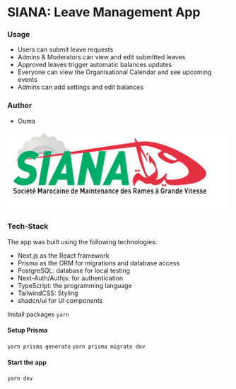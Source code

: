 # SIANA: Leave Management App

### Usage
- Users can submit leave requests
- Admins & Moderators can view and edit submitted leaves
- Approved leaves trigger automatic balances updates
- Everyone can view the Organisational Calendar and see upcoming events
- Admins can add settings and edit balances

### Author 
- Ouma

<img src="/spanaOG.png" alt="project-Img" />



### Tech-Stack
The app was built using the following technologies:

- Next.js as the React framework
- Prisma as the ORM for migrations and database access
- PostgreSQL: database for local testing
- Next-Auth/Authjs: for authentication
- TypeScript: the programming language
- TailwindCSS: Styling
- shadcn/ui for UI components





Install packages
`yarn `


#### Setup Prisma
`yarn prisma generate`
`yarn prisma migrate dev `

#### Start the app
`yarn dev`
